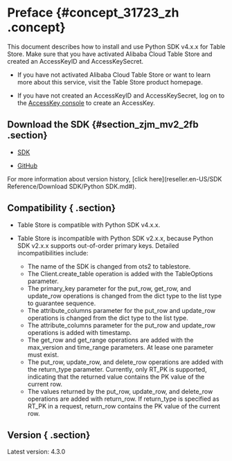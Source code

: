 # Preface {#concept_31723_zh .concept}

This document describes how to install and use Python SDK v4.x.x for Table Store. Make sure that you have activated Alibaba Cloud Table Store and created an AccessKeyID and AccessKeySecret.

-   If you have not activated Alibaba Cloud Table Store or want to learn more about this service, visit the Table Store product homepage.

-   If you have not created an AccessKeyID and AccessKeySecret, log on to the [AccessKey console](https://partners-intl.console.aliyun.com/#/ak) to create an AccessKey.


## Download the SDK {#section_zjm_mv2_2fb .section}

-    [SDK](http://docs-aliyun.cn-hangzhou.oss.aliyun-inc.com/assets/attach/27352/cn_zh/1526039079957/aliyun-tablestore-python-sdk-4.3.7.tar.gz) 

-    [GitHub](https://github.com/aliyun/aliyun-tablestore-python-sdk) 


For more information about version history, [click here](reseller.en-US/SDK Reference/Download SDK/Python SDK.md#).

## Compatibility { .section}

-   Table Store is compatible with Python SDK v4.x.x.

-   Table Store is incompatible with Python SDK v2.x.x, because Python SDK v2.x.x supports out-of-order primary keys. Detailed incompatibilities include:

    -   The name of the SDK is changed from ots2 to tablestore.
    -   The Client.create\_table operation is added with the TableOptions parameter.
    -   The primary\_key parameter for the put\_row, get\_row, and update\_row operations is changed from the dict type to the list type to guarantee sequence.
    -   The attribute\_columns parameter for the put\_row and update\_row operations is changed from the dict type to the list type.
    -   The attribute\_columns parameter for the put\_row and update\_row operations is added with timestamp.
    -   The get\_row and get\_range operations are added with the max\_version and time\_range parameters. At lease one parameter must exist.
    -   The put\_row, update\_row, and delete\_row operations are added with the return\_type parameter. Currently, only RT\_PK is supported, indicating that the returned value contains the PK value of the current row.
    -   The values returned by the put\_row, update\_row, and delete\_row operations are added with return\_row. If return\_type is specified as RT\_PK in a request, return\_row contains the PK value of the current row.

## Version { .section}

Latest version: 4.3.0

